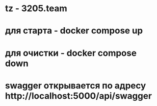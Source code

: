 # tz - 3205.team

# для старта - docker compose up

# для очистки - docker compose down

# swagger открывается по адресу http://localhost:5000/api/swagger

